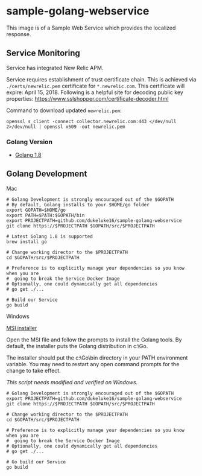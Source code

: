 # sample-golang-webservice
This image is of a Sample Web Service which provides the localized response.

## Service Monitoring
Service has integrated New Relic APM.

Service requires establishment of trust certificate chain.  This is achieved via `./certs/newrelic.pem` certificate for `*.newrelic.com`.  This certificate will expire:  April 15, 2018.  Following is a helpful site for decoding public key properties:  https://www.sslshopper.com/certificate-decoder.html

Command to download updated `newrelic.pem`:
```
openssl s_client -connect collector.newrelic.com:443 </dev/null 2>/dev/null | openssl x509 -out newrelic.pem
```

### Golang Version
- [Golang 1.8](https://blog.golang.org/go1.8)

## Golang Development
Mac
```shell
# Golang Development is strongly encouraged out of the $GOPATH
# By default, Golang installs to your $HOME/go folder
export GOPATH=$HOME/go
export PATH=$PATH:$GOPATH/bin
export PROJECTPATH=github.com/dukeluke16/sample-golang-webservice
git clone https://$PROJECTPATH $GOPATH/src/$PROJECTPATH

# Latest Golang 1.8 is supported
brew install go

# Change working director to the $PROJECTPATH
cd $GOPATH/src/$PROJECTPATH

# Preference is to explicitly manage your dependencies so you know when you are
#  going to break the Service Docker Image
# Optionally, one could dynamically get all dependencies
# go get ./...

# Build our Service
go build
```

Windows

[MSI installer](https://golang.org/dl/)

Open the MSI file and follow the prompts to install the Golang tools. By default, the installer puts the Golang distribution in c:\Go.

The installer should put the c:\Go\bin directory in your PATH environment variable. You may need to restart any open command prompts for the change to take effect.

_This script needs modified and verified on Windows._
```shell
# Golang Development is strongly encouraged out of the $GOPATH
export PROJECTPATH=github.com/dukeluke16/sample-golang-webservice
git clone https://$PROJECTPATH $GOPATH/src/$PROJECTPATH

# Change working director to the $PROJECTPATH
cd $GOPATH/src/$PROJECTPATH

# Preference is to explicitly manage your dependencies so you know when you are
#  going to break the Service Docker Image
# Optionally, one could dynamically get all dependencies
# go get ./...

# Go build our Service
go build
```
